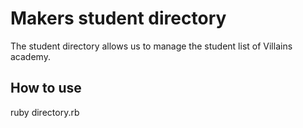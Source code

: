 # Makers student directory

The student directory allows us to manage the student list of Villains academy.

## How to use

ruby directory.rb